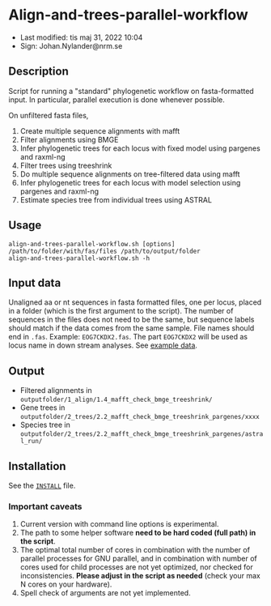 # Align-and-trees-parallel-workflow

- Last modified: tis maj 31, 2022  10:04
- Sign: Johan.Nylander\@nrm.se

## Description

Script for running a "standard" phylogenetic workflow on fasta-formatted input.
In particular, parallel execution is done whenever possible.

On unfiltered fasta files,

1. Create multiple sequence alignments with mafft
2. Filter alignments using BMGE
3. Infer phylogenetic trees for each locus with fixed model using pargenes and raxml-ng
4. Filter trees using treeshrink
5. Do multiple sequence alignments on tree-filtered data using mafft
6. Infer phylogenetic trees for each locus with model selection using pargenes and raxml-ng
7. Estimate species tree from individual trees using ASTRAL

## Usage

    align-and-trees-parallel-workflow.sh [options] /path/to/folder/with/fas/files /path/to/output/folder
    align-and-trees-parallel-workflow.sh -h

## Input data

Unaligned aa or nt sequences in fasta formatted files, one per locus, placed in
a folder (which is the first argument to the script). The number of sequences
in the files does not need to be the same, but sequence labels should match if
the data comes from the same sample.  File names should end in `.fas`. Example:
`EOG7CKDX2.fas`.  The part `EOG7CKDX2` will be used as locus name in down
stream analyses. See [example data](data).

## Output

- Filtered alignments in `outputfolder/1_align/1.4_mafft_check_bmge_treeshrink/`
- Gene trees in `outputfolder/2_trees/2.2_mafft_check_bmge_treeshrink_pargenes/xxxx`
- Species tree in `outputfolder/2_trees/2.2_mafft_check_bmge_treeshrink_pargenes/astral_run/`

## Installation

See the [`INSTALL`](INSTALL) file.

### Important caveats

1. Current version with command line options is experimental.
2. The path to some helper software **need to be hard coded (full path) in the script**.
3. The optimal total number of cores in combination with the number of parallel processes for GNU parallel,
and in combination with number of cores used for child processes are not yet optimized, nor checked for
inconsistencies. **Please adjust in the script as needed** (check your max N cores on your hardware).
4. Spell check of arguments are not yet implemented.

